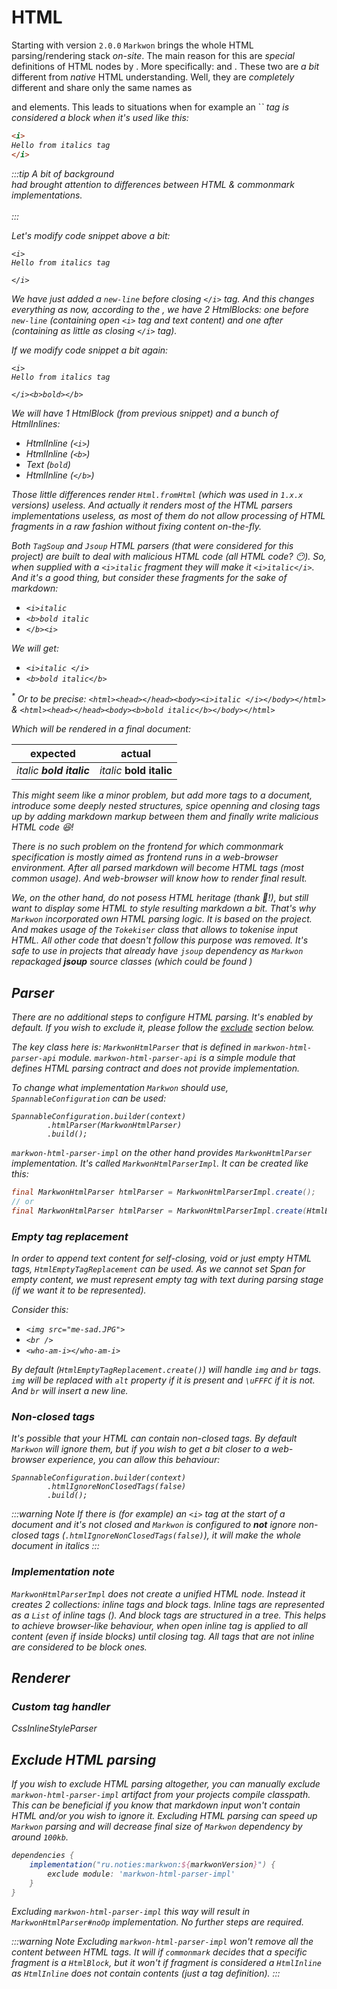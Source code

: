 # HTML
<Badge text="2.0.0" />

Starting with version `2.0.0` `Markwon` brings the whole HTML parsing/rendering
stack _on-site_. The main reason for this are _special_ definitions of HTML nodes
by <Link name="commonmark-spec" />. More specifically: <Link name="commonmark-spec#inline" displayName="inline" /> 
and <Link name="commonmark-spec#block" displayName="block" />.
These two are _a bit_ different from _native_ HTML understanding.
Well, they are _completely_ different and share only the same names as
<Link name="html-inlines" displayName="HTML-inline"/> and <Link name="html-blocks" displayName="HTML-block"/>
elements. This leads to situations when for example an `<i>` tag is considered
a block when it's used like this:

```markdown
<i>
Hello from italics tag
</i>
```

:::tip A bit of background
<br>
<GithubIssue id="52" displayName="This issue" /> had brought attention to differences between HTML &amp; commonmark implementations. <br><br>
:::

Let's modify code snippet above _a bit_:

```markdown{3}
<i>
Hello from italics tag

</i>
```

We have just added a `new-line` before closing `</i>` tag. And this
changes everything as now, according to the <Link name="commonmark-dingus" />,
we have 2 HtmlBlocks: one before `new-line` (containing open `<i>` tag and text content)
and one after (containing as little as closing `</i>` tag).

If we modify code snippet _a bit_ again:

```markdown{4}
<i>
Hello from italics tag

</i><b>bold></b>
```

We will have 1 HtmlBlock (from previous snippet) and a bunch of HtmlInlines:
* HtmlInline (`<i>`)
* HtmlInline (`<b>`)
* Text (`bold`)
* HtmlInline (`</b>`)

Those _little_ differences render `Html.fromHtml` (which was used in `1.x.x` versions)
useless. And actually it renders most of the HTML parsers implementations useless,
as most of them do not allow processing of HTML fragments in a raw fashion
without _fixing_ content on-the-fly.

Both `TagSoup` and `Jsoup` HTML parsers (that were considered for this project) are built to deal with 
_malicious_ HTML code (*all HTML code*? :no_mouth:). So, when supplied 
with a `<i>italic` fragment they will make it `<i>italic</i>`.
And it's a good thing, but consider these fragments for the sake of markdown:

* `<i>italic `
* `<b>bold italic`
* `</b><i>`

We will get:

* `<i>italic </i>`
* `<b>bold italic</b>`

_<sup>*</sup> Or to be precise: `<html><head></head><body><i>italic </i></body></html>` &amp;
`<html><head></head><body><b>bold italic</b></body></html>`_

Which will be rendered in a final document:


|expected|actual|
|---|---|
|<i>italic <b>bold italic</b></i>|<i>italic </i><b>bold italic</b>|

This might seem like a minor problem, but add more tags to a document,
introduce some deeply nested structures, spice openning and closing tags up
by adding markdown markup between them and finally write _malicious_ HTML code :laughing:!

There is no such problem on the _frontend_ for which commonmark specification is mostly
aimed as _frontend_ runs in a web-browser environment. After all _parsed_ markdown
will become HTML tags (most common usage). And web-browser will know how to render final result.

We, on the other hand, do not posess HTML heritage (*thank :robot:!*), but still
want to display some HTML to style resulting markdown a bit. That's why `Markwon`
incorporated own HTML parsing logic. It is based on the <Link name="jsoup" /> project.
And makes usage of the `Tokekiser` class that allows to _tokenise_ input HTML.
All other code that doesn't follow this purpose was removed. It's safe to use
in projects that already have `jsoup` dependency as `Markwon` repackaged **jsoup** source classes
(which could be found <Link name="markwon-jsoup" displayName="here"/>)

## Parser

There are no additional steps to configure HTML parsing. It's enabled by default.
If you wish to _exclude_ it, please follow the [exclude](#exclude-html-parsing) section below.

The key class here is: `MarkwonHtmlParser` that is defined in `markwon-html-parser-api` module.
`markwon-html-parser-api` is a simple module that defines HTML parsing contract and
does not provide implementation. 

To change what implementation `Markwon` should use, `SpannableConfiguration` can be used:

```java{2}
SpannableConfiguration.builder(context)
        .htmlParser(MarkwonHtmlParser)
        .build();
```

`markwon-html-parser-impl` on the other hand provides `MarkwonHtmlParser` implementation.
It's called `MarkwonHtmlParserImpl`. It can be created like this:

```java
final MarkwonHtmlParser htmlParser = MarkwonHtmlParserImpl.create();
// or
final MarkwonHtmlParser htmlParser = MarkwonHtmlParserImpl.create(HtmlEmptyTagReplacement);
```

### Empty tag replacement

In order to append text content for self-closing, void or just _empty_ HTML tags,
`HtmlEmptyTagReplacement` can be used. As we cannot set Span for empty content,
we must represent empty tag with text during parsing stage (if we want it to be represented).

Consider this:
* `<img src="me-sad.JPG">`
* `<br />`
* `<who-am-i></who-am-i>`

By default (`HtmlEmptyTagReplacement.create()`) will handle `img` and `br` tags.
`img` will be replaced with `alt` property if it is present and `\uFFFC` if it is not. 
And `br` will insert a new line.

### Non-closed tags

It's possible that your HTML can contain non-closed tags. By default `Markwon` will ignore them,
but if you wish to get a bit closer to a web-browser experience, you can allow this behaviour:

```java{2}
SpannableConfiguration.builder(context)
        .htmlIgnoreNonClosedTags(false)
        .build();
```

:::warning Note
If there is (for example) an `<i>` tag at the start of a document and it's not closed
and `Markwon` is configured to **not** ignore non-closed tags (`.htmlIgnoreNonClosedTags(false)`),
it will make the whole document in italics
:::

### Implementation note

`MarkwonHtmlParserImpl` does not create a unified HTML node. Instead it creates
2 collections: inline tags and block tags. Inline tags are represented as a `List`
of inline tags (<Link name="html-inlines" displayName="reference" />). And
block tags are structured in a tree. This helps to achieve _browser_-like behaviour,
when open inline tag is applied to all content (even if inside blocks) until closing tag.
All tags that are not _inline_ are considered to be _block_ ones.

## Renderer

### Custom tag handler
CssInlineStyleParser

## Exclude HTML parsing

If you wish to exclude HTML parsing altogether, you can manually
exclude `markwon-html-parser-impl` artifact from your projects compile classpath.
This can be beneficial if you know that markdown input won't contain
HTML and/or you wish to ignore it. Excluding HTML parsing
can speed up `Markwon` parsing and will decrease final size of
`Markwon` dependency by around `100kb`.

<MavenBadge :artifact="'markwon'" />

```groovy
dependencies {
    implementation("ru.noties:markwon:${markwonVersion}") {
        exclude module: 'markwon-html-parser-impl'
    }
}
```

Excluding `markwon-html-parser-impl` this way will result in
`MarkwonHtmlParser#noOp` implementation. No further steps are 
required.

:::warning Note
Excluding `markwon-html-parser-impl` won't remove *all* the content between
HTML tags. It will if `commonmark` decides that a specific fragment is a 
`HtmlBlock`, but it won't if fragment is considered a `HtmlInline` as `HtmlInline`
does not contain contents (just a tag definition).
:::